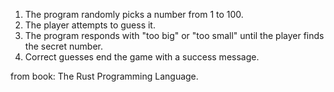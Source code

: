 1. The program randomly picks a number from 1 to 100.
2. The player attempts to guess it.
3. The program responds with "too big" or "too small" until the player finds the secret number.
4. Correct guesses end the game with a success message.

from book: The Rust Programming Language.
